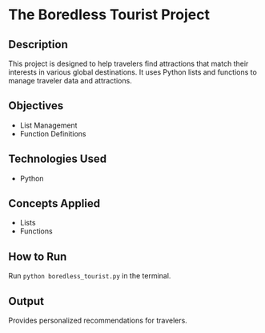 # The Boredless Tourist Project

## Description
This project is designed to help travelers find attractions that match their interests in various global destinations. It uses Python lists and functions to manage traveler data and attractions.

## Objectives
- List Management
- Function Definitions

## Technologies Used
- Python

## Concepts Applied
- Lists
- Functions

## How to Run
Run `python boredless_tourist.py` in the terminal.

## Output
Provides personalized recommendations for travelers.
